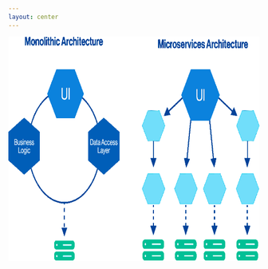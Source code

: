 ```yaml
---
layout: center
---
```


<img
  alt="monolithic-vs-microservice"
  src="monolithic.png"
  style="height: 450px"
/>